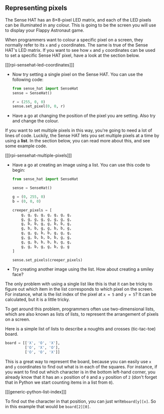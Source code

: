 ## Representing pixels

The Sense HAT has an 8×8-pixel LED matrix, and each of the LED pixels can be illuminated in any colour. This is going to be the screen you will use to display your Flappy Astronaut game.

When programmers want to colour a specific pixel on a screen, they normally refer to its `x` and `y` coordinates. The same is true of the Sense HAT's LED matrix. If you want to see how `x` and `y` coordinates can be used to set a specific Sense HAT pixel, have a look at the section below.

[[[rpi-sensehat-led-coordinates]]]

- Now try setting a single pixel on the Sense HAT. You can use the following code:

    ```python
    from sense_hat import SenseHat
    sense = SenseHat()

    r = (255, 0, 0)
    sense.set_pixel(0, 0, r)
    ```

- Have a go at changing the position of the pixel you are setting. Also try and change the colour.

If you want to set multiple pixels in this way, you're going to need a lot of lines of code. Luckily, the Sense HAT lets you set multiple pixels at a time by using a **list**. In the section below, you can read more about this, and see some example code.

[[[rpi-sensehat-multiple-pixels]]]

- Have a go at creating an image using a list. You can use this code to begin:

    ```python
    from sense_hat import SenseHat

    sense = SenseHat()

    g = (0, 255, 0)
    b = (0, 0, 0)

    creeper_pixels = [
        g, g, g, g, g, g, g, g,
        g, g, g, g, g, g, g, g,
        g, b, b, g, g, b, b, g,
        g, b, b, g, g, b, b, g,
        g, g, g, b, b, g, g, g,
        g, g, b, b, b, b, g, g,
        g, g, b, b, b, b, g, g,
        g, g, b, g, g, b, g, g
    ]

    sense.set_pixels(creeper_pixels)
    ```

- Try creating another image using the list. How about creating a smiley face?

The only problem with using a single list like this is that it can be tricky to figure out which item in the list corresponds to which pixel on the screen. For instance, what is the list index of the pixel at `x = 5` and `y = 5`? It can be calculated, but it is a little tricky.

To get around this problem, programmers often use two-dimensional lists, which are also known as lists of lists, to represent the arrangement of pixels on a screen.

Here is a simple list of lists to describe a noughts and crosses (tic-tac-toe) board.

```python
board = [['X', 'O', 'X'],
         ['O', 'X', 'O'],
         ['O', 'O', 'X']]
```

This is a great way to represent the board, because you can easily use `x` and `y` coordinates to find out what is in each of the squares. For instance, if you want to find out which character is in the bottom left-hand corner, you already know that it has an `x` position of `0` and a `y` position of `2` (don't forget that in Python we start counting items in a list from `0`).

[[[generic-python-list-index]]]

To find out the character in that position, you can just write`board[y][x]`. So in this example that would be `board[2][0]`.
